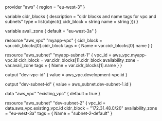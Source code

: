 provider "aws" {
    region = "eu-west-3"
}

variable cidr_blocks {
    description = "cidr blocks and name tags for vpc and subnets"
    type = list(object({
        cidr_block = string
        name = string
    }))
}

variable avail_zone {
    default = "eu-west-3a"
}

resource "aws_vpc" "myapp-vpc" {
    cidr_block = var.cidr_blocks[0].cidr_block
    tags = {
        Name = var.cidr_blocks[0].name
    }
}

resource "aws_subnet" "myapp-subnet-1" {
    vpc_id = aws_vpc.myapp-vpc.id
    cidr_block = var.cidr_blocks[1].cidr_block
    availability_zone = var.avail_zone
    tags = {
        Name = var.cidr_blocks[1].name
    }
}

output "dev-vpc-id" {
    value = aws_vpc.development-vpc.id
}

output "dev-subnet-id" {
    value = aws_subnet.dev-subnet-1.id
}

data "aws_vpc" "existing_vpc" {
    default = true
}

resource "aws_subnet" "dev-subnet-2" {
    vpc_id = data.aws_vpc.existing_vpc.id
    cidr_block = "172.31.48.0/20"
    availability_zone = "eu-west-3a"
    tags = {
        Name = "subnet-2-default"
    }
